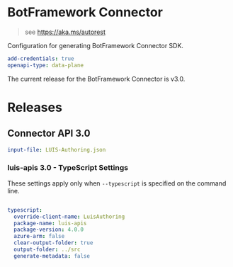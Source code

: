 ﻿# BotFramework Connector

> see https://aka.ms/autorest

Configuration for generating BotFramework Connector SDK.

``` yaml
add-credentials: true
openapi-type: data-plane
```
The current release for the BotFramework Connector is v3.0.

# Releases

## Connector API 3.0

``` yaml
input-file: LUIS-Authoring.json
```

### luis-apis 3.0 - TypeScript Settings
These settings apply only when `--typescript` is specified on the command line.
``` yaml $(typescript)

typescript:
  override-client-name: LuisAuthoring
  package-name: luis-apis
  package-version: 4.0.0
  azure-arm: false
  clear-output-folder: true
  output-folder: ../src
  generate-metadata: false
```